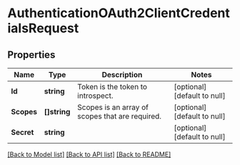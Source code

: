 # AuthenticationOAuth2ClientCredentialsRequest

## Properties
Name | Type | Description | Notes
------------ | ------------- | ------------- | -------------
**Id** | **string** | Token is the token to introspect. | [optional] [default to null]
**Scopes** | **[]string** | Scopes is an array of scopes that are required. | [optional] [default to null]
**Secret** | **string** |  | [optional] [default to null]

[[Back to Model list]](../README.md#documentation-for-models) [[Back to API list]](../README.md#documentation-for-api-endpoints) [[Back to README]](../README.md)



